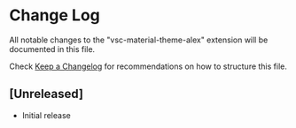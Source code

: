 # Change Log

All notable changes to the "vsc-material-theme-alex" extension will be documented in this file.

Check [Keep a Changelog](http://keepachangelog.com/) for recommendations on how to structure this file.

## [Unreleased]

- Initial release
